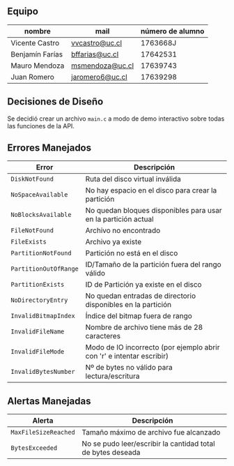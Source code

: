 ## Equipo

| nombre          | mail              | número de alumno
| --------------- | ----------------- | -----------------
| Vicente Castro  | [vvcastro@uc.cl]  | 1763668J
| Benjamín Farías | [bffarias@uc.cl]  | 17642531
| Mauro Mendoza   | [msmendoza@uc.cl] | 17639743
| Juan Romero     | [jaromero6@uc.cl] | 17639298

[vvcastro@uc.cl]:   mailto:vvcastro@uc.cl
[bffarias@uc.cl]:   mailto:bffarias@uc.cl
[msmendoza@uc.cl]:  mailto:msmendoza@uc.cl
[jaromero6@uc.cl]:  mailto:jaromero6@uc.cl

## Decisiones de Diseño

Se decidió crear un archivo `main.c` a modo de demo interactivo sobre todas las funciones de la API.

## Errores Manejados

| Error                 | Descripción
|---------------------- | -----------------------------------------------------------
| `DiskNotFound`        | Ruta del disco virtual inválida
| `NoSpaceAvailable`    | No hay espacio en el disco para crear la partición
| `NoBlocksAvailable`   | No quedan bloques disponibles para usar en la partición actual
| `FileNotFound`        | Archivo no encontrado
| `FileExists`          | Archivo ya existe
| `PartitionNotFound`   | Partición no está en el disco
| `PartitionOutOfRange` | ID/Tamaño de la partición fuera del rango válido
| `PartitionExists`     | ID de Partición ya existe en el disco
| `NoDirectoryEntry`    | No quedan entradas de directorio disponibles en la partición
| `InvalidBitmapIndex`  | Índice del bitmap fuera de rango
| `InvalidFileName`     | Nombre de archivo tiene más de 28 caracteres
| `InvalidFileMode`     | Modo de IO incorrecto (por ejemplo abrir con 'r' e intentar escribir)
| `InvalidBytesNumber`  | Nº de bytes no válido para lectura/escritura

## Alertas Manejadas

| Alerta                | Descripción
| --------------------- | ------------------------------------------------------
| `MaxFileSizeReached`  | Tamaño máximo de archivo fue alcanzado
| `BytesExceeded`       | No se pudo leer/escribir la cantidad total de bytes deseada
